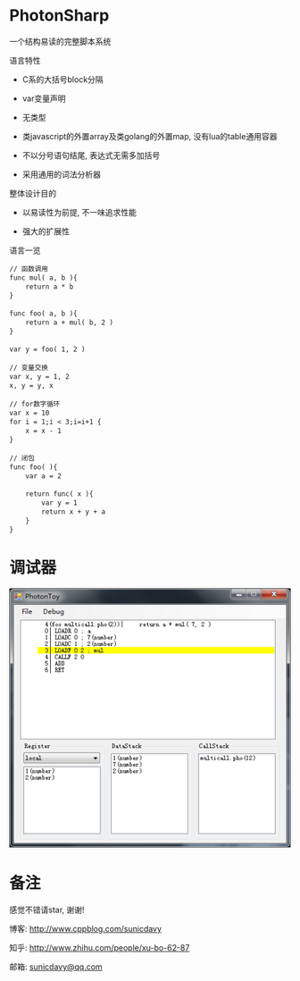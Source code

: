 # PhotonSharp
一个结构易读的完整脚本系统

语言特性

* C系的大括号block分隔

* var变量声明

* 无类型

* 类javascript的外置array及类golang的外置map, 没有lua的table通用容器

* 不以分号语句结尾, 表达式无需多加括号

* 采用通用的词法分析器

整体设计目的

* 以易读性为前提, 不一味追求性能

* 强大的扩展性




语言一览
	
	// 函数调用
	func mul( a, b ){
	    return a * b
	}
	
	func foo( a, b ){
	    return a + mul( b, 2 )
	}
	
	var y = foo( 1, 2 )
	
	// 变量交换
	var x, y = 1, 2
	x, y = y, x
	
	// for数字循环
	var x = 10
	for i = 1;i < 3;i=i+1 {
	    x = x - 1
	}

	// 闭包
	func foo( ){
		var a = 2

		return func( x ){
			var y = 1
			return x + y + a
		}
	}

# 调试器
![调试器](ScreenShot/debugger.png)
	
# 备注

感觉不错请star, 谢谢!

博客: http://www.cppblog.com/sunicdavy

知乎: http://www.zhihu.com/people/xu-bo-62-87

邮箱: sunicdavy@qq.com
